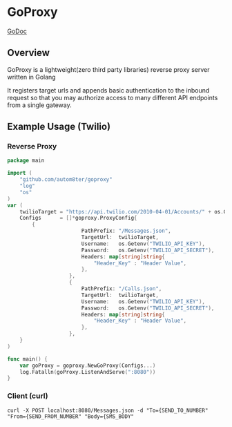 # GoProxy

[GoDoc](https://github.com/autom8ter/goproxy/blob/master/GODOC.md)

## Overview
GoProxy is a lightweight(zero third party libraries) reverse proxy server written in Golang

It registers target urls and appends basic authentication to the inbound request so that you may authorize access to 
many different API endpoints from a single gateway.


## Example Usage (Twilio)

### Reverse Proxy
```go
package main

import (
	"github.com/autom8ter/goproxy"
	"log"
	"os"
)
var (
	twilioTarget = "https://api.twilio.com/2010-04-01/Accounts/" + os.Getenv("TWILIO_ACCOUNT_SID")
	Configs      = []*goproxy.ProxyConfig{
		{
        				PathPrefix: "/Messages.json",
        				TargetUrl:  twilioTarget,
        				Username:   os.Getenv("TWILIO_API_KEY"),
        				Password:   os.Getenv("TWILIO_API_SECRET"),
        				Headers: map[string]string{
        					"Header_Key" : "Header Value",
        				},
        			},
        			{
        				PathPrefix: "/Calls.json",
        				TargetUrl:  twilioTarget,
        				Username:   os.Getenv("TWILIO_API_KEY"),
        				Password:   os.Getenv("TWILIO_API_SECRET"),
        				Headers: map[string]string{
        					"Header_Key" : "Header Value",
        				},
        			},
	}
)

func main() {
	var goProxy = goproxy.NewGoProxy(Configs...)
	log.Fatalln(goProxy.ListenAndServe(":8080"))
}

```

### Client (curl)

```text
curl -X POST localhost:8080/Messages.json -d "To={SEND_TO_NUMBER" "From={SEND_FROM_NUMBER" "Body={SMS_BODY"
```
